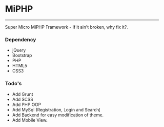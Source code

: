 # MiPHP
---
Super Micro MiPHP Framework - If it ain't broken, why fix it?.

### Dependency
- jQuery
- Bootstrap
- PHP
- HTML5
- CSS3

### Todo's
  * Add Grunt
  * Add SCSS
  * Add PHP OOP
  * Add MySql (Registration, Login and Search)
  * Add Backend for easy modification of theme.
  * Add Mobile View.
